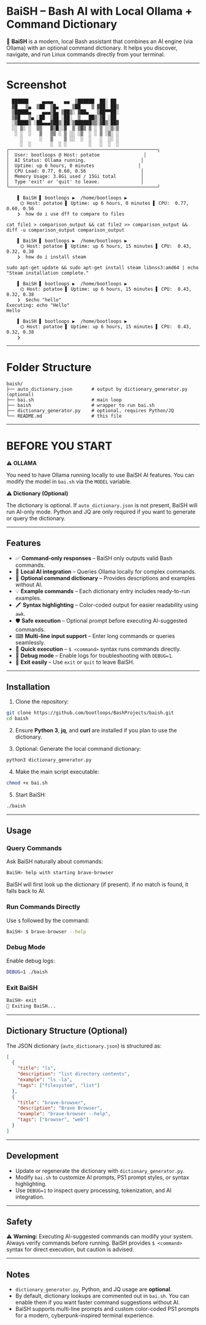 # BaiSH – Bash AI with Local Ollama + Command Dictionary

🤖 **BaiSH** is a modern, local Bash assistant that combines an AI engine (via Ollama) with an optional command dictionary. It helps you discover, navigate, and run Linux commands directly from your terminal.

---
# Screenshot
```
  ██████     ▄▄▄▄    ▄▄  ▒██████  ██░ ██ 
  ▓█   ▒▄  ▒██  ▒█▄     ▒██    ▒ ▓██░ ██▒
  ▒█████▄    ▄▄▄▒█▄ ▒██▒░ ▓██▄   ▒██▀▀██░
  ▒▓█   ▒▄ ░██  ▒██ ░██░  ▒   ██▒░▓█ ░██ 
  ░▒████▒ ░██▄▄▄▓██▒░██░▒██████▒▒░▓█▒░██▓
  ░░ ▒░ ░  ▒▒   ▓▒█░░▓  ▒ ▒▓▒ ▒ ░ ▒ ░░▒░▒
   ░ ░  ░   ▒   ▒▒ ░ ▒ ░░ ░▒  ░ ░ ▒ ░▒░ ░
     ░      ░   ▒    ▒ ░░  ░  ░   ░  ░░ ░
     ░  ░       ░  ░ ░        ░   ░  ░  ░
┌──────────────────────────────────────────────────────┐
│  User: bootloops @ Host: potatoe                │
│  AI Status: Ollama running.                    │
│  Uptime: up 6 hours, 0 minutes                │
│  CPU Load: 0.77, 0.60, 0.56                    │
│  Memory Usage: 3.8Gi used / 15Gi total         │
│  Type 'exit' or 'quit' to leave.               │
└──────────────────────────────────────────────────────┘

    ▌ BaiSH ▌ bootloops ▶  /home/bootloops ▶  
     ⌬ Host: potatoe ▌ Uptime: up 6 hours, 0 minutes ▌ CPU:  0.77, 0.60, 0.56  
    ❯  how do i use dff to compare to files

cat file1 > comparison_output && cat file2 >> comparison_output && diff -u comparison_output comparison_output
    
    ▌ BaiSH ▌ bootloops ▶  /home/bootloops ▶  
     ⌬ Host: potatoe ▌ Uptime: up 6 hours, 15 minutes ▌ CPU:  0.43, 0.32, 0.38  
    ❯  how do i install steam

sudo apt-get update && sudo apt-get install steam libnss3:amd64 | echo "Steam installation complete."

    ▌ BaiSH ▌ bootloops ▶  /home/bootloops ▶  
     ⌬ Host: potatoe ▌ Uptime: up 6 hours, 15 minutes ▌ CPU:  0.43, 0.32, 0.38  
    ❯  $echo "hello"
Executing: echo "Hello"
Hello

    ▌ BaiSH ▌ bootloops ▶  /home/bootloops ▶  
     ⌬ Host: potatoe ▌ Uptime: up 6 hours, 15 minutes ▌ CPU:  0.43, 0.32, 0.38  
    ❯ 

```

---



# Folder Structure

```
baish/
├── auto_dictionary.json       # output by dictionary_generator.py (optional)
├── bai.sh                     # main loop
├── baish                      # wrapper to run bai.sh
├── dictionary_generator.py    # optional, requires Python/JQ
└── README.md                  # this file
```

---

# BEFORE YOU START

⚠ **OLLAMA**

You need to have Ollama running locally to use BaiSH AI features. You can modify the model in `bai.sh` via the `MODEL` variable.

⚠ **Dictionary (Optional)**

The dictionary is optional. If `auto_dictionary.json` is not present, BaiSH will run AI-only mode. Python and JQ are only required if you want to generate or query the dictionary.

---

## Features

* ✅ **Command-only responses** – BaiSH only outputs valid Bash commands.
* 🧠 **Local AI integration** – Queries Ollama locally for complex commands.
* 📖 **Optional command dictionary** – Provides descriptions and examples without AI.
* 💡 **Example commands** – Each dictionary entry includes ready-to-run examples.
* 🖍 **Syntax highlighting** – Color-coded output for easier readability using `awk`.
* 🛡 **Safe execution** – Optional prompt before executing AI-suggested commands.
* ⌨ **Multi-line input support** – Enter long commands or queries seamlessly.
* 🏃 **Quick execution** – `$ <command>` syntax runs commands directly.
* 🧮 **Debug mode** – Enable logs for troubleshooting with `DEBUG=1`.
* 🚪 **Exit easily** – Use `exit` or `quit` to leave BaiSH.

---

## Installation

1. Clone the repository:

```bash
git clone https://github.com/bootloops/BashProjects/baish.git
cd baish
```

2. Ensure **Python 3**, **jq**, and **curl** are installed if you plan to use the dictionary.

3. Optional: Generate the local command dictionary:

```bash
python3 dictionary_generator.py
```

4. Make the main script executable:

```bash
chmod +x bai.sh
```

5. Start BaiSH:

```bash
./baish
```

---

## Usage

### Query Commands

Ask BaiSH naturally about commands:

```bash
BaiSH> help with starting brave-browser
```

BaiSH will first look up the dictionary (if present). If no match is found, it falls back to AI.

### Run Commands Directly

Use `$` followed by the command:

```bash
BaiSH> $ brave-browser --help
```

### Debug Mode

Enable debug logs:

```bash
DEBUG=1 ./baish
```

### Exit BaiSH

```bash
BaiSH> exit
👋 Exiting BaiSH...
```

---

## Dictionary Structure (Optional)

The JSON dictionary (`auto_dictionary.json`) is structured as:

```json
[
  {
    "title": "ls",
    "description": "list directory contents",
    "example": "ls -la",
    "tags": ["filesystem", "list"]
  },
  {
    "title": "brave-browser",
    "description": "Brave Browser",
    "example": "brave-browser --help",
    "tags": ["browser", "web"]
  }
]
```

---

## Development

* Update or regenerate the dictionary with `dictionary_generator.py`.
* Modify `bai.sh` to customize AI prompts, PS1 prompt styles, or syntax highlighting.
* Use `DEBUG=1` to inspect query processing, tokenization, and AI integration.

---

## Safety

⚠ **Warning:** Executing AI-suggested commands can modify your system. Always verify commands before running. BaiSH provides `$ <command>` syntax for direct execution, but caution is advised.

---

## Notes

* `dictionary_generator.py`, Python, and JQ usage are **optional**.
* By default, dictionary lookups are commented out in `bai.sh`. You can enable them if you want faster command suggestions without AI.
* BaiSH supports multi-line prompts and custom color-coded PS1 prompts for a modern, cyberpunk-inspired terminal experience.
